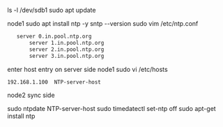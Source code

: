 ls -l /dev/sdb1
sudo apt update

node1
sudo apt install ntp -y
sntp --version
sudo vim /etc/ntp.conf
```bash
   server 0.in.pool.ntp.org
	   server 1.in.pool.ntp.org
	   server 2.in.pool.ntp.org
	   server 3.in.pool.ntp.org
```
enter host entry on server side
node1
sudo vi /etc/hosts
```bash
192.168.1.100  NTP-server-host
```

node2 sync side

sudo ntpdate NTP-server-host
sudo timedatectl set-ntp off
sudo apt-get install ntp
